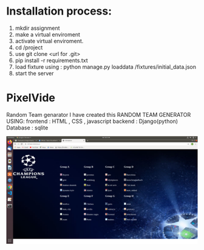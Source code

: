 # Installation process:
1. mkdir assignment
2. make a virtual enviroment
3. activate virtual enviroment.
4. cd /project
5. use git clone <url for .git>
6. pip install -r requirements.txt
9. load fixture using : python manage.py loaddata /fixtures/initial_data.json
10. start the server

# PixelVide
Random Team genarator
I have created this RANDOM TEAM GENERATOR USING:
frontend : HTML , CSS , javascript 
backend : Django(python) 
Database : sqlite

![](webPage/webpage.png)
